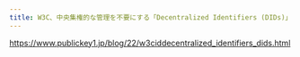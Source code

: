 ```yaml
---
title: W3C、中央集権的な管理を不要にする「Decentralized Identifiers (DIDs)」（分散型識別子）の仕様が勧告に到達 － Publickey
---
```


https://www.publickey1.jp/blog/22/w3ciddecentralized_identifiers_dids.html

